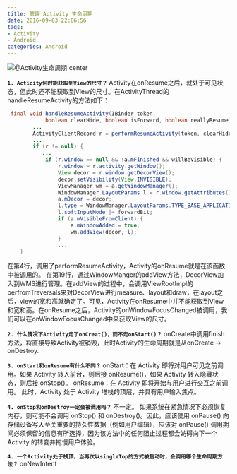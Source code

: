 ```yaml
---
title: 管理 Activity 生命周期
date: 2016-09-03 22:06:56
tags:
- Activity
- Android
categories: Android
---
```


![@Activity生命周期|center](/assets/img/blogs/activitylifecyle/activity生命周期.PNG)


**`1. Acticity何时能获取到View的尺寸？`**
Activity在onResume之后，就处于可见状态，但此时还不能获取到View的尺寸。在ActivityThread的handleResumeActivity的方法如下：
```java
 final void handleResumeActivity(IBinder token,
            boolean clearHide, boolean isForward, boolean reallyResume) {
        ...
        ActivityClientRecord r = performResumeActivity(token, clearHide);
        ...
        if (r != null) {
           ...
            if (r.window == null && !a.mFinished && willBeVisible) {
                r.window = r.activity.getWindow();
                View decor = r.window.getDecorView();
                decor.setVisibility(View.INVISIBLE);
                ViewManager wm = a.getWindowManager();
                WindowManager.LayoutParams l = r.window.getAttributes();
                a.mDecor = decor;
                l.type = WindowManager.LayoutParams.TYPE_BASE_APPLICATION;
                l.softInputMode |= forwardBit;
                if (a.mVisibleFromClient) {
                    a.mWindowAdded = true;
                    wm.addView(decor, l);
                }
                ...                
    }
```
在第4行，调用了performResumeActivity，Activity的onResume就是在该函数中被调用的。
在第19行，通过WindowManger的addView方法，DecorView加入到WMS进行管理。在addView的过程中，会调用ViewRootImpl的perfromTraversals来对DecorView进行measure、layout和draw，在layout之后，view的宽和高就确定了。可见，Activity在onResume中并不能获取到View和宽和高。在onResume之后，Activity的onWindowFocusChanged被调用，我们可以在onWindowFocusChanged中来获取View的尺寸。

**`2. 什么情况下Activity走了onCreat()，而不走onStart()？`**
onCreate中调用finish方法，将直接导致Activity被销毁，此时Activity的生命周期就是从onCreate -> onDestroy.

**`3. onStart和onResume有什么不同？`**
onStart：在 Activity 即将对用户可见之前调用。如果 Activity 转入前台，则后接 onResume()，如果 Activity 转入隐藏状态，则后接 onStop()。
onResume：在 Activity 即将开始与用户进行交互之前调用。 此时，Activity 处于 Activity 堆栈的顶层，并具有用户输入焦点。

**`4. onStop和onDestroy一定会被调用吗？`**
不一定。 如果系统在紧急情况下必须恢复内存，则可能不会调用 onStop() 和 onDestroy()。因此，应该使用 onPause() 向存储设备写入至关重要的持久性数据（例如用户编辑），应该对 onPause() 调用期间必须保留的信息有所选择，因为该方法中的任何阻止过程都会妨碍向下一个 Activity 的转变并拖慢用户体验。

**`4. 一个Activity处于栈顶，当再次以singleTop的方式被启动时，会调用哪个生命周期方法？`**
onNewIntent



